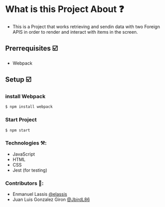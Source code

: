 # What is this Project About ❓
* This is a Project that works retrieving and sendin data with two Foreign APIS in order to render and interact with items in the screen.


## Prerrequisites ☑️
* Webpack
## Setup ☑️
### install Webpack
```bash
$ npm install webpack
```
### Start Project
```bash
$ npm start
```
### Technologies ⚒️:
* JavaScript
* HTML
* CSS
* Jest (for testing)
### Contributors 🤝:
* Enmanuel Lassis [@elassis](https://github.com/elassis)
* Juan Luis Gonzalez Giron [@JbirdL86](https://github.com/JbirdL86)
